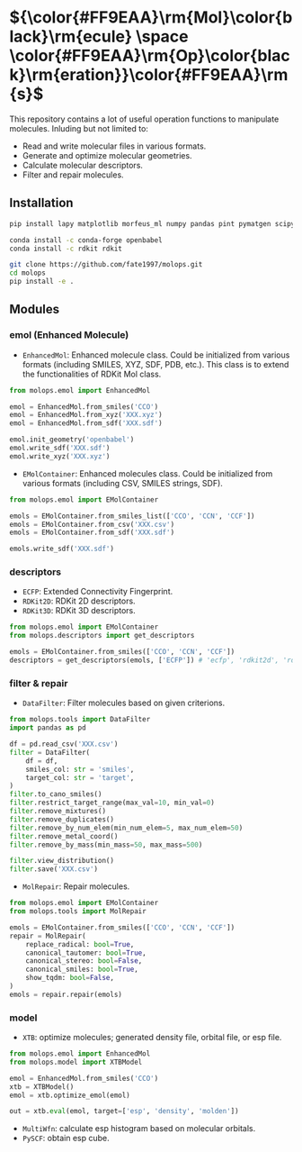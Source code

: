 # ${\color{#FF9EAA}\rm{Mol}\color{black}\rm{ecule} \space \color{#FF9EAA}\rm{Op}\color{black}\rm{eration}}\color{#FF9EAA}\rm{s}$
This repository contains a lot of useful operation functions to manipulate molecules. Inluding but not limited to:
- Read and write molecular files in various formats.
- Generate and optimize molecular geometries.
- Calculate molecular descriptors.
- Filter and repair molecules.

## Installation
```bash
pip install lapy matplotlib morfeus_ml numpy pandas pint pymatgen scipy seaborn setuptools scikit-image tqdm

conda install -c conda-forge openbabel
conda install -c rdkit rdkit

git clone https://github.com/fate1997/molops.git
cd molops
pip install -e .
```

## Modules

### emol (Enhanced Molecule)
- `EnhancedMol`: Enhanced molecule class. Could be initialized from various formats (including SMILES, XYZ, SDF, PDB, etc.). This class is to extend the functionalities of RDKit Mol class.
```python
from molops.emol import EnhancedMol

emol = EnhancedMol.from_smiles('CCO')
emol = EnhancedMol.from_xyz('XXX.xyz')
emol = EnhancedMol.from_sdf('XXX.sdf')

emol.init_geometry('openbabel')
emol.write_sdf('XXX.sdf')
emol.write_xyz('XXX.xyz')
```

- `EMolContainer`: Enhanced molecules class. Could be initialized from various formats (including CSV, SMILES strings, SDF).
```python
from molops.emol import EMolContainer

emols = EMolContainer.from_smiles_list(['CCO', 'CCN', 'CCF'])
emols = EMolContainer.from_csv('XXX.csv')
emols = EMolContainer.from_sdf('XXX.sdf')

emols.write_sdf('XXX.sdf')
``` 

### descriptors
- `ECFP`: Extended Connectivity Fingerprint.
- `RDKit2D`: RDKit 2D descriptors.
- `RDKit3D`: RDKit 3D descriptors.
```python
from molops.emol import EMolContainer
from molops.descriptors import get_descriptors

emols = EMolContainer.from_smiles(['CCO', 'CCN', 'CCF'])
descriptors = get_descriptors(emols, ['ECFP']) # 'ecfp', 'rdkit2d', 'rdkit3d'
```

### filter & repair
- `DataFilter`: Filter molecules based on given criterions.
```python
from molops.tools import DataFilter
import pandas as pd

df = pd.read_csv('XXX.csv')
filter = DataFilter(
    df = df,
    smiles_col: str = 'smiles',
    target_col: str = 'target',
)
filter.to_cano_smiles()
filter.restrict_target_range(max_val=10, min_val=0)
filter.remove_mixtures()
filter.remove_duplicates()
filter.remove_by_num_elem(min_num_elem=5, max_num_elem=50)
filter.remove_metal_coord()
filter.remove_by_mass(min_mass=50, max_mass=500)

filter.view_distribution()
filter.save('XXX.csv')
```
- `MolRepair`: Repair molecules.
```python
from molops.emol import EMolContainer
from molops.tools import MolRepair

emols = EMolContainer.from_smiles(['CCO', 'CCN', 'CCF'])
repair = MolRepair(
    replace_radical: bool=True,
    canonical_tautomer: bool=True,
    canonical_stereo: bool=False,
    canonical_smiles: bool=True,
    show_tqdm: bool=False,
)
emols = repair.repair(emols)
```

### model
- `XTB`: optimize molecules; generated density file, orbital file, or esp file.
```python
from molops.emol import EnhancedMol
from molops.model import XTBModel

emol = EnhancedMol.from_smiles('CCO')
xtb = XTBModel()
emol = xtb.optimize_emol(emol)

out = xtb.eval(emol, target=['esp', 'density', 'molden'])
```
- `MultiWfn`: calculate esp histogram based on molecular orbitals.
- `PySCF`: obtain esp cube.
